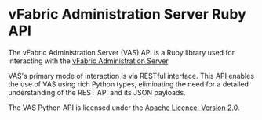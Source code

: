 # vFabric Administration Server Ruby API

The vFabric Administration Server (VAS) API is a Ruby library used for interacting with the [vFabric Administration Server][vas].

[vas]: http://www.vmware.com/support/pubs/vfabric-vas.html


VAS's primary mode of interaction is via RESTful interface.  This API enables the use of VAS using rich Python types, eliminating the need for a detailed understanding of the REST API and its JSON payloads.


The VAS Python API is licensed under the [Apache Licence, Version 2.0][asl2].

[asl2]: http://www.apache.org/licenses/LICENSE-2.0.html
